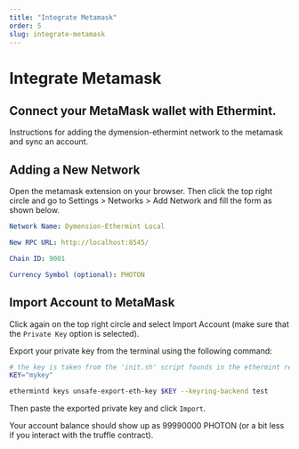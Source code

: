 ```yaml
---
title: "Integrate Metamask"
order: 5
slug: integrate-metamask
---
```


# Integrate Metamask

## Connect your MetaMask wallet with Ethermint.

Instructions for adding the dymension-ethermint network to the metamask and sync an account.

## Adding a New Network

Open the metamask extension on your browser. Then click the top right circle and go to Settings > Networks > Add Network
and fill the form as shown below.

```yaml
Network Name: Dymension-Ethermint Local

New RPC URL: http://localhost:8545/

Chain ID: 9001

Currency Symbol (optional): PHOTON
```

## Import Account to MetaMask

Click again on the top right circle and select Import Account (make sure that the `Private Key` option is selected).

Export your private key from the terminal using the following command:

```sh
# the key is taken from the 'init.sh' script founds in the ethermint repo.
KEY="mykey"

ethermintd keys unsafe-export-eth-key $KEY --keyring-backend test
```

Then paste the exported private key and click `Import`.

Your account balance should show up as 99990000 PHOTON (or a bit less if you interact with the truffle contract).
